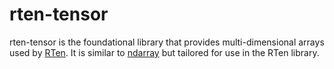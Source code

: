 # rten-tensor

rten-tensor is the foundational library that provides multi-dimensional arrays
used by [RTen](https://github.com/robertknight/rten). It is similar to
[ndarray](https://github.com/rust-ndarray/ndarray) but tailored for use in the
RTen library.
